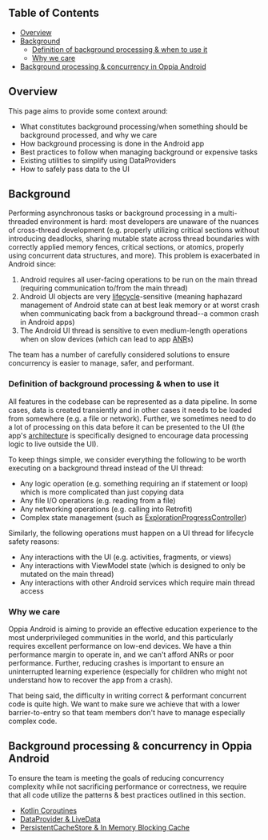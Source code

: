 ## Table of Contents

- [Overview](#overview)
- [Background](#background)
    - [Definition of background processing & when to use it](#definition-of-background-processing--when-to-use-it)
    - [Why we care](#why-we-care)
- [Background processing & concurrency in Oppia Android](#background-processing--concurrency-in-oppia-android)

## Overview

This page aims to provide some context around:
- What constitutes background processing/when something should be background processed, and why we care
- How background processing is done in the Android app
- Best practices to follow when managing background or expensive tasks
- Existing utilities to simplify using DataProviders
- How to safely pass data to the UI

## Background

Performing asynchronous tasks or background processing in a multi-threaded environment is hard: most developers are unaware of the nuances of cross-thread development (e.g. properly utilizing critical sections without introducing deadlocks, sharing mutable state across thread boundaries with correctly applied memory fences, critical sections, or atomics, properly using concurrent data structures, and more). This problem is exacerbated in Android since:
1. Android requires all user-facing operations to be run on the main thread (requiring communication to/from the main thread)
2. Android UI objects are very [lifecycle](https://developer.android.com/guide/components/activities/activity-lifecycle)-sensitive (meaning haphazard management of Android state can at best leak memory or at worst crash when communicating back from a background thread--a common crash in Android apps)
3. The Android UI thread is sensitive to even medium-length operations when on slow devices (which can lead to app [ANR](https://developer.android.com/topic/performance/vitals/anr)s)

The team has a number of carefully considered solutions to ensure concurrency is easier to manage, safer, and performant.

### Definition of background processing & when to use it

All features in the codebase can be represented as a data pipeline. In some cases, data is created transiently and in other cases it needs to be loaded from somewhere (e.g. a file or network). Further, we sometimes need to do a lot of processing on this data before it can be presented to the UI (the app's [architecture](https://github.com/oppia/oppia-android/wiki/Overview-of-the-Oppia-Android-codebase-and-architecture#app-architecture) is specifically designed to encourage data processing logic to live outside the UI).

To keep things simple, we consider everything the following to be worth executing on a background thread instead of the UI thread:
- Any logic operation (e.g. something requiring an if statement or loop) which is more complicated than just copying data
- Any file I/O operations (e.g. reading from a file)
- Any networking operations (e.g. calling into Retrofit)
- Complex state management (such as [ExplorationProgressController](https://github.com/oppia/oppia-android/blob/a85399c2b0a2b9cf214881ce8c70d9b487f1e0b8/domain/src/main/java/org/oppia/android/domain/exploration/ExplorationProgressController.kt#L34))

Similarly, the following operations must happen on a UI thread for lifecycle safety reasons:
- Any interactions with the UI (e.g. activities, fragments, or views)
- Any interactions with ViewModel state (which is designed to only be mutated on the main thread)
- Any interactions with other Android services which require main thread access

### Why we care

Oppia Android is aiming to provide an effective education experience to the most underprivileged communities in the world, and this particularly requires excellent performance on low-end devices. We have a thin performance margin to operate in, and we can't afford ANRs or poor performance. Further, reducing crashes is important to ensure an uninterrupted learning experience (especially for children who might not understand how to recover the app from a crash).

That being said, the difficulty in writing correct & performant concurrent code is quite high. We want to make sure we achieve that with a lower barrier-to-entry so that team members don't have to manage especially complex code.

## Background processing & concurrency in Oppia Android

To ensure the team is meeting the goals of reducing concurrency complexity while not sacrificing performance or correctness, we require that all code utilize the patterns & best practices outlined in this section.

- [Kotlin Coroutines](https://github.com/oppia/oppia-android/wiki/Kotlin-Coroutines)
- [DataProvider & LiveData](https://github.com/oppia/oppia-android/wiki/DataProvider-&-LiveData)
- [PersistentCacheStore & In Memory Blocking Cache](https://github.com/oppia/oppia-android/wiki/PersistentCacheStore-&-In-Memory-Blocking-Cache)